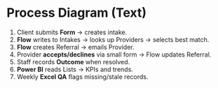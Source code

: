 
# Process Diagram (Text)
1) Client submits **Form** → creates intake.
2) **Flow** writes to Intakes → looks up Providers → selects best match.
3) **Flow** creates Referral → emails Provider.
4) Provider **accepts/declines** via small form → Flow updates Referral.
5) Staff records **Outcome** when resolved.
6) **Power BI** reads Lists → KPIs and trends.
7) Weekly **Excel QA** flags missing/stale records.
